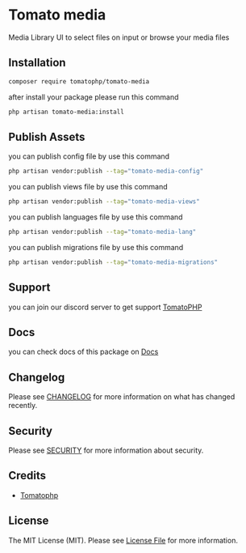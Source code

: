 # Tomato media

Media Library UI to select files on input or browse your media files

## Installation

```bash
composer require tomatophp/tomato-media
```
after install your package please run this command

```bash
php artisan tomato-media:install
```

## Publish Assets

you can publish config file by use this command

```bash
php artisan vendor:publish --tag="tomato-media-config"
```

you can publish views file by use this command

```bash
php artisan vendor:publish --tag="tomato-media-views"
```

you can publish languages file by use this command

```bash
php artisan vendor:publish --tag="tomato-media-lang"
```

you can publish migrations file by use this command

```bash
php artisan vendor:publish --tag="tomato-media-migrations"
```

## Support

you can join our discord server to get support [TomatoPHP](https://discord.gg/VZc8nBJ3ZU)

## Docs

you can check docs of this package on [Docs](https://docs.tomatophp.com/plugins/laravel-package-generator)

## Changelog

Please see [CHANGELOG](CHANGELOG.md) for more information on what has changed recently.

## Security

Please see [SECURITY](SECURITY.md) for more information about security.

## Credits

- [Tomatophp](mailto:info@3x1.io)

## License

The MIT License (MIT). Please see [License File](LICENSE.md) for more information.

